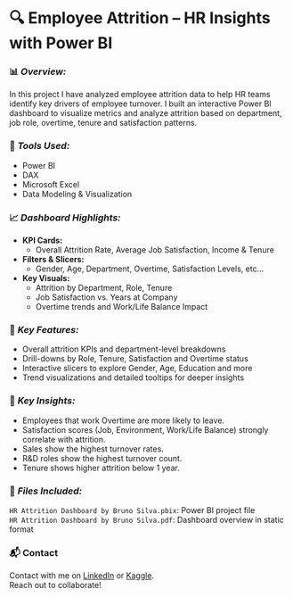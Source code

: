 # 🔍 **Employee Attrition – HR Insights with Power BI**

### 📊 *Overview:*
In this project I have analyzed employee attrition data to help HR teams identify key drivers of employee turnover. I built an interactive Power BI dashboard to visualize metrics and analyze attrition based on department, job role, overtime, tenure and satisfaction patterns.

### 🔧 *Tools Used:*
- Power BI  
- DAX  
- Microsoft Excel  
- Data Modeling & Visualization  

### 📈 *Dashboard Highlights:*
- **KPI Cards:**  
  - Overall Attrition Rate, Average Job Satisfaction, Income & Tenure  
- **Filters & Slicers:**  
  - Gender, Age, Department, Overtime, Satisfaction Levels, etc...  
- **Key Visuals:**  
  - Attrition by Department, Role, Tenure  
  - Job Satisfaction vs. Years at Company
  - Overtime trends and Work/Life Balance Impact
  
### 🎯 *Key Features:*
- Overall attrition KPIs and department-level breakdowns  
- Drill-downs by Role, Tenure, Satisfaction and Overtime status  
- Interactive slicers to explore Gender, Age, Education and more  
- Trend visualizations and detailed tooltips for deeper insights
  
### 🧠 *Key Insights:*
- Employees that work Overtime are more likely to leave.
- Satisfaction scores (Job, Environment, Work/Life Balance) strongly correlate with attrition.
- Sales show the highest turnover rates.
- R&D roles show the highest turnover count.
- Tenure shows higher attrition below 1 year.

### 📎 *Files Included:*  
`HR Attrition Dashboard by Bruno Silva.pbix`: Power BI project file  
`HR Attrition Dashboard by Bruno Silva.pdf`: Dashboard overview in static format

### 📬 Contact
Contact with me on [LinkedIn](https://www.linkedin.com/in/brunosilva1297/) or [Kaggle](https://www.kaggle.com/patinhas).  
Reach out to collaborate!
